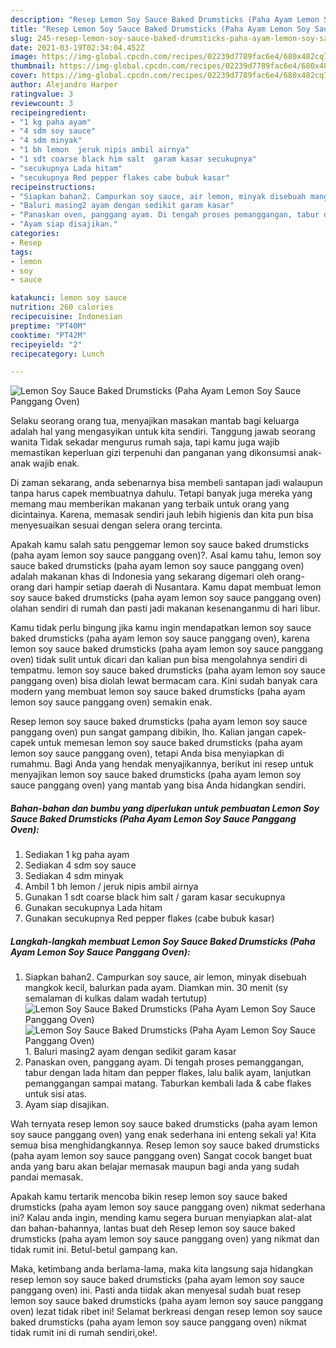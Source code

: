 ```yaml
---
description: "Resep Lemon Soy Sauce Baked Drumsticks (Paha Ayam Lemon Soy Sauce Panggang Oven) Sederhana dan Mudah Dibuat"
title: "Resep Lemon Soy Sauce Baked Drumsticks (Paha Ayam Lemon Soy Sauce Panggang Oven) Sederhana dan Mudah Dibuat"
slug: 245-resep-lemon-soy-sauce-baked-drumsticks-paha-ayam-lemon-soy-sauce-panggang-oven-sederhana-dan-mudah-dibuat
date: 2021-03-19T02:34:04.452Z
image: https://img-global.cpcdn.com/recipes/02239d7789fac6e4/680x482cq70/lemon-soy-sauce-baked-drumsticks-paha-ayam-lemon-soy-sauce-panggang-oven-foto-resep-utama.jpg
thumbnail: https://img-global.cpcdn.com/recipes/02239d7789fac6e4/680x482cq70/lemon-soy-sauce-baked-drumsticks-paha-ayam-lemon-soy-sauce-panggang-oven-foto-resep-utama.jpg
cover: https://img-global.cpcdn.com/recipes/02239d7789fac6e4/680x482cq70/lemon-soy-sauce-baked-drumsticks-paha-ayam-lemon-soy-sauce-panggang-oven-foto-resep-utama.jpg
author: Alejandro Harper
ratingvalue: 3
reviewcount: 3
recipeingredient:
- "1 kg paha ayam"
- "4 sdm soy sauce"
- "4 sdm minyak"
- "1 bh lemon  jeruk nipis ambil airnya"
- "1 sdt coarse black him salt  garam kasar secukupnya"
- "secukupnya Lada hitam"
- "secukupnya Red pepper flakes cabe bubuk kasar"
recipeinstructions:
- "Siapkan bahan2. Campurkan soy sauce, air lemon, minyak disebuah mangkok kecil, balurkan pada ayam. Diamkan min. 30 menit (sy semalaman di kulkas dalam wadah tertutup)"
- "Baluri masing2 ayam dengan sedikit garam kasar"
- "Panaskan oven, panggang ayam. Di tengah proses pemanggangan, tabur dengan lada hitam dan pepper flakes, lalu balik ayam, lanjutkan pemanggangan sampai matang. Taburkan kembali lada &amp; cabe flakes untuk sisi atas."
- "Ayam siap disajikan."
categories:
- Resep
tags:
- lemon
- soy
- sauce

katakunci: lemon soy sauce 
nutrition: 260 calories
recipecuisine: Indonesian
preptime: "PT40M"
cooktime: "PT42M"
recipeyield: "2"
recipecategory: Lunch

---
```



![Lemon Soy Sauce Baked Drumsticks (Paha Ayam Lemon Soy Sauce Panggang Oven)](https://img-global.cpcdn.com/recipes/02239d7789fac6e4/680x482cq70/lemon-soy-sauce-baked-drumsticks-paha-ayam-lemon-soy-sauce-panggang-oven-foto-resep-utama.jpg)

Selaku seorang orang tua, menyajikan masakan mantab bagi keluarga adalah hal yang mengasyikan untuk kita sendiri. Tanggung jawab seorang  wanita Tidak sekadar mengurus rumah saja, tapi kamu juga wajib memastikan keperluan gizi terpenuhi dan panganan yang dikonsumsi anak-anak wajib enak.

Di zaman  sekarang, anda sebenarnya bisa membeli santapan jadi walaupun tanpa harus capek membuatnya dahulu. Tetapi banyak juga mereka yang memang mau memberikan makanan yang terbaik untuk orang yang dicintainya. Karena, memasak sendiri jauh lebih higienis dan kita pun bisa menyesuaikan sesuai dengan selera orang tercinta. 



Apakah kamu salah satu penggemar lemon soy sauce baked drumsticks (paha ayam lemon soy sauce panggang oven)?. Asal kamu tahu, lemon soy sauce baked drumsticks (paha ayam lemon soy sauce panggang oven) adalah makanan khas di Indonesia yang sekarang digemari oleh orang-orang dari hampir setiap daerah di Nusantara. Kamu dapat membuat lemon soy sauce baked drumsticks (paha ayam lemon soy sauce panggang oven) olahan sendiri di rumah dan pasti jadi makanan kesenanganmu di hari libur.

Kamu tidak perlu bingung jika kamu ingin mendapatkan lemon soy sauce baked drumsticks (paha ayam lemon soy sauce panggang oven), karena lemon soy sauce baked drumsticks (paha ayam lemon soy sauce panggang oven) tidak sulit untuk dicari dan kalian pun bisa mengolahnya sendiri di tempatmu. lemon soy sauce baked drumsticks (paha ayam lemon soy sauce panggang oven) bisa diolah lewat bermacam cara. Kini sudah banyak cara modern yang membuat lemon soy sauce baked drumsticks (paha ayam lemon soy sauce panggang oven) semakin enak.

Resep lemon soy sauce baked drumsticks (paha ayam lemon soy sauce panggang oven) pun sangat gampang dibikin, lho. Kalian jangan capek-capek untuk memesan lemon soy sauce baked drumsticks (paha ayam lemon soy sauce panggang oven), tetapi Anda bisa menyiapkan di rumahmu. Bagi Anda yang hendak menyajikannya, berikut ini resep untuk menyajikan lemon soy sauce baked drumsticks (paha ayam lemon soy sauce panggang oven) yang mantab yang bisa Anda hidangkan sendiri.

<!--inarticleads1-->

##### Bahan-bahan dan bumbu yang diperlukan untuk pembuatan Lemon Soy Sauce Baked Drumsticks (Paha Ayam Lemon Soy Sauce Panggang Oven):

1. Sediakan 1 kg paha ayam
1. Sediakan 4 sdm soy sauce
1. Sediakan 4 sdm minyak
1. Ambil 1 bh lemon / jeruk nipis ambil airnya
1. Gunakan 1 sdt coarse black him salt / garam kasar secukupnya
1. Gunakan secukupnya Lada hitam
1. Gunakan secukupnya Red pepper flakes (cabe bubuk kasar)




<!--inarticleads2-->

##### Langkah-langkah membuat Lemon Soy Sauce Baked Drumsticks (Paha Ayam Lemon Soy Sauce Panggang Oven):

1. Siapkan bahan2. Campurkan soy sauce, air lemon, minyak disebuah mangkok kecil, balurkan pada ayam. Diamkan min. 30 menit (sy semalaman di kulkas dalam wadah tertutup)
<img src="https://img-global.cpcdn.com/steps/f6bfe76d9612b807/160x128cq70/lemon-soy-sauce-baked-drumsticks-paha-ayam-lemon-soy-sauce-panggang-oven-langkah-memasak-1-foto.jpg" alt="Lemon Soy Sauce Baked Drumsticks (Paha Ayam Lemon Soy Sauce Panggang Oven)"><img src="https://img-global.cpcdn.com/steps/a067ac6e7b2eda40/160x128cq70/lemon-soy-sauce-baked-drumsticks-paha-ayam-lemon-soy-sauce-panggang-oven-langkah-memasak-1-foto.jpg" alt="Lemon Soy Sauce Baked Drumsticks (Paha Ayam Lemon Soy Sauce Panggang Oven)">1. Baluri masing2 ayam dengan sedikit garam kasar
1. Panaskan oven, panggang ayam. Di tengah proses pemanggangan, tabur dengan lada hitam dan pepper flakes, lalu balik ayam, lanjutkan pemanggangan sampai matang. Taburkan kembali lada &amp; cabe flakes untuk sisi atas.
1. Ayam siap disajikan.




Wah ternyata resep lemon soy sauce baked drumsticks (paha ayam lemon soy sauce panggang oven) yang enak sederhana ini enteng sekali ya! Kita semua bisa menghidangkannya. Resep lemon soy sauce baked drumsticks (paha ayam lemon soy sauce panggang oven) Sangat cocok banget buat anda yang baru akan belajar memasak maupun bagi anda yang sudah pandai memasak.

Apakah kamu tertarik mencoba bikin resep lemon soy sauce baked drumsticks (paha ayam lemon soy sauce panggang oven) nikmat sederhana ini? Kalau anda ingin, mending kamu segera buruan menyiapkan alat-alat dan bahan-bahannya, lantas buat deh Resep lemon soy sauce baked drumsticks (paha ayam lemon soy sauce panggang oven) yang nikmat dan tidak rumit ini. Betul-betul gampang kan. 

Maka, ketimbang anda berlama-lama, maka kita langsung saja hidangkan resep lemon soy sauce baked drumsticks (paha ayam lemon soy sauce panggang oven) ini. Pasti anda tiidak akan menyesal sudah buat resep lemon soy sauce baked drumsticks (paha ayam lemon soy sauce panggang oven) lezat tidak ribet ini! Selamat berkreasi dengan resep lemon soy sauce baked drumsticks (paha ayam lemon soy sauce panggang oven) nikmat tidak rumit ini di rumah sendiri,oke!.

